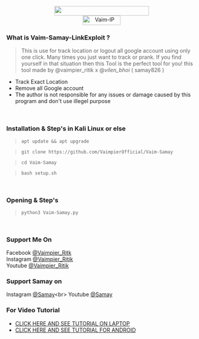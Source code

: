 
<p align="center">
<img src="https://img.shields.io/badge/Vaim-Samay-green" width="250" height="25"><br>
<img title="Vaim-IP" src="https://img.shields.io/badge/version-1.0-red" width="100" height="25"><br>
<!--img src="vaim-ip.png"><br-->
</center>
</p>

### What is Vaim-Samay-LinkExploit ?
> This is use for track location or logout all google account using only one click.
> Many times you just want to track or prank.
> If you find yourself in that situation then this Tool is the perfect tool for you!
> this tool made by @vaimpier_ritik x @_vilen_bhoi_ ( samay826 )

- Track Exact Location
- Remove all Google account 
- The author is not responsible for any issues or damage caused by this program and don't use illegel purpose

<br>

### Installation & Step's in Kali Linux or else
 
> `apt update && apt upgrade`

> `git clone https://github.com/VaimpierOfficial/Vaim-Samay`
 
> `cd Vaim-Samay` 
 
> `bash setup.sh`

<br>

### Opening & Step's
 
> `python3 Vaim-Samay.py`

<br>

### Support Me On
Facebook [@Vaimpier_Ritk](https://www.facebook.com/vaimpier.ritik.143)<br>
Instagram [@Vaimpier_Ritik](https://instagram.com/vaimpier_ritik)<br>
Youtube [@Vaimpier_Ritik](https://www.youtube.com/channel/UCDWhaLh7OIKzH4Bk952l7Iw)

### Support Samay on
Instagram [@Samay](https://instagram.com/_vilen_bhoi_)<br>
Youtube [@Samay](https://www.youtube.com/c/CYBOGHACKERS)

### For Video Tutorial
- <a href="#"> CLICK HERE AND SEE TUTORIAL ON LAPTOP</a>
- <a href="#"> CLICK HERE AND SEE TUTORIAL FOR ANDROID</a>

